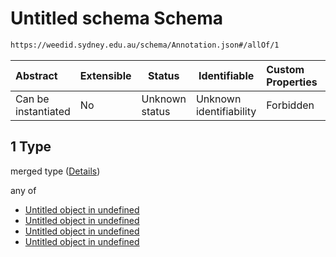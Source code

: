 # Untitled schema Schema

```txt
https://weedid.sydney.edu.au/schema/Annotation.json#/allOf/1
```




| Abstract            | Extensible | Status         | Identifiable            | Custom Properties | Additional Properties | Access Restrictions | Defined In                                                                    |
| :------------------ | ---------- | -------------- | ----------------------- | :---------------- | --------------------- | ------------------- | ----------------------------------------------------------------------------- |
| Can be instantiated | No         | Unknown status | Unknown identifiability | Forbidden         | Allowed               | none                | [Annotation.schema.json\*](out/Annotation.schema.json "open original schema") |

## 1 Type

merged type ([Details](annotation-1-allof-1.md))

any of

-   [Untitled object in undefined](annotation-1-allof-1-anyof-0.md "check type definition")
-   [Untitled object in undefined](annotation-1-allof-1-anyof-1.md "check type definition")
-   [Untitled object in undefined](annotation-1-allof-1-anyof-2.md "check type definition")
-   [Untitled object in undefined](annotation-1-allof-1-anyof-3.md "check type definition")
